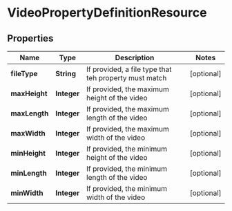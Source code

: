 
# VideoPropertyDefinitionResource

## Properties
Name | Type | Description | Notes
------------ | ------------- | ------------- | -------------
**fileType** | **String** | If provided, a file type that teh property must match |  [optional]
**maxHeight** | **Integer** | If provided, the maximum height of the video |  [optional]
**maxLength** | **Integer** | If provided, the maximum length of the video |  [optional]
**maxWidth** | **Integer** | If provided, the maximum width of the video |  [optional]
**minHeight** | **Integer** | If provided, the minimum height of the video |  [optional]
**minLength** | **Integer** | If provided, the minimum length of the video |  [optional]
**minWidth** | **Integer** | If provided, the minimum width of the video |  [optional]



